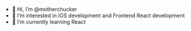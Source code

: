 - 👋 Hi, I’m @motherchucker
- 👀 I’m interested in iOS development and Frontend React development
- 🌱 I’m currently learning React

<!---
motherchucker/motherchucker is a ✨ special ✨ repository because its `README.md` (this file) appears on your GitHub profile.
You can click the Preview link to take a look at your changes.
--->

